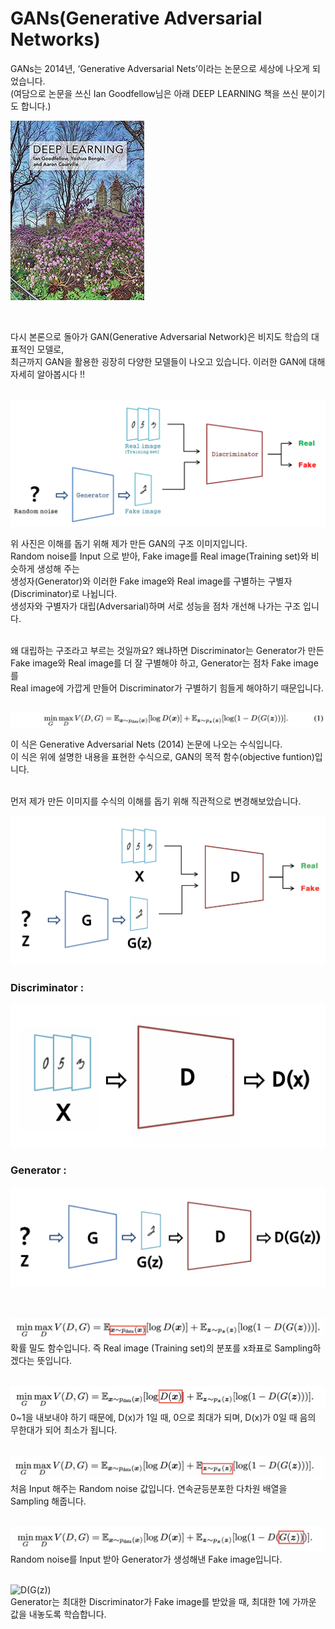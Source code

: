 # GANs(Generative Adversarial Networks)

GANs는 2014년, ‘Generative Adversarial Nets’이라는 논문으로 세상에 나오게 되었습니다. <br/>
(여담으로 논문을 쓰신 Ian Goodfellow님은 아래 DEEP LEARNING 책을 쓰신 분이기도 합니다.) <br/>

![DEEP LEARNING_book](https://github.com/hwk06023/GAN/blob/master/Images/DEEP%20LEARNING_book.png)

<br/>

다시 본론으로 돌아가 GAN(Generative Adversarial Network)은 비지도 학습의 대표적인 모델로, <br/>
최근까지 GAN을 활용한 굉장히 다양한 모델들이 나오고 있습니다. 이러한 GAN에 대해 자세히 알아봅시다 !! <br/><br/>

![GAN_Architecture](https://github.com/hwk06023/GAN/blob/master/Images/GAN_Architecture.png) <br/>

위 사진은 이해를 돕기 위해 제가 만든 GAN의 구조 이미지입니다. <br/>
Random noise를 Input 으로 받아, Fake image를 Real image(Training set)와 비슷하게 생성해 주는 <br/>
생성자(Generator)와 이러한 Fake image와 Real image를 구별하는 구별자(Discriminator)로 나뉩니다. <br/>
생성자와 구별자가 대립(Adversarial)하며 서로 성능을 점차 개선해 나가는 구조 입니다. <br/><br/>

왜 대립하는 구조라고 부르는 것일까요? 왜냐하면 Discriminator는 Generator가 만든 <br/>
Fake image와 Real image를 더 잘 구별해야 하고, Generator는 점차 Fake image를 <br/>
Real image에 가깝게 만들어 Discriminator가 구별하기 힘들게 해야하기 때문입니다. <br/><br/>

![objective_funtion](https://github.com/hwk06023/GAN/blob/master/Images/objective_funtion.png) <br/>

이 식은 Generative Adversarial Nets (2014) 논문에 나오는 수식입니다. <br/>
이 식은 위에 설명한 내용을 표현한 수식으로, GAN의 목적 함수(objective funtion)입니다. <br/><br/>
 
먼저 제가 만든 이미지를 수식의 이해를 돕기 위해 직관적으로 변경해보았습니다.<br/>

![Architecture_funtion](https://github.com/hwk06023/GAN/blob/master/Images/Architecture_funtion.png) <br/>

### Discriminator : <br/>

![Discriminator_funtion](https://github.com/hwk06023/GAN/blob/master/Images/Discriminator_funtion.png) <br/>

### Generator : <br/>

![Generator_funtion](https://github.com/hwk06023/GAN/blob/master/Images/Generator_funtion.png) <br/><br/><br/>

![x~pdata(x)](https://github.com/hwk06023/GAN/blob/master/Images/x%7Epdata(x).png) <br/>
확률 밀도 함수입니다. 즉 Real image (Training set)의 분포를 x좌표로 Sampling하겠다는 뜻입니다. <br/><br/>

![D(x)](https://github.com/hwk06023/GAN/blob/master/Images/D(x).png) <br/>
0~1을 내보내야 하기 때문에, D(x)가 1일 때, 0으로 최대가 되며, D(x)가 0일 때 음의 무한대가 되어 최소가 됩니다. <br/><br/>

![z~pz(z)](https://github.com/hwk06023/GAN/blob/master/Images/z%7Epz(z).png) <br/>
처음 Input 해주는 Random noise 값입니다. 연속균등분포한 다차원 배열을 Sampling 해줍니다. <br/><br/>

![G(z)](https://github.com/hwk06023/GAN/blob/master/Images/G(z).png) <br/>
Random noise를 Input 받아 Generator가 생성해낸 Fake image입니다. <br/><br/>

![D(G(z))](https://github.com/hwk06023/GAN/blob/master/Images/D(G(z)).png) <br/>
Generator는 최대한 Discriminator가 Fake image를 받았을 때, 최대한 1에 가까운 값을 내놓도록 학습합니다. <br/><br/>




